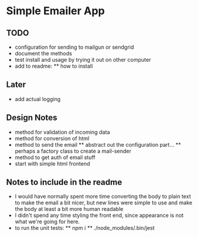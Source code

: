 # Simple Emailer App




## TODO
* configuration for sending to mailgun or sendgrid
* document the methods
* test install and usage by trying it out on other computer
* add to readme:
** how to install


## Later
* add actual logging



## Design Notes
* method for validation of incoming data
* method for conversion of html
* method to send the email
** abstract out the configuration part...
** perhaps a factory class to create a mail-sender
* method to get auth of email stuff
* start with simple html frontend




## Notes to include in the readme
* I would have normally spent more time converting the body to plain text to make the email a bit nicer, but new lines were simple to use and make the body at least a bit more human readable
* I didn't spend any time styling the front end, since appearance is not what we're going for here.
* to run the unit tests:
** npm i
** ./node_modules/.bin/jest